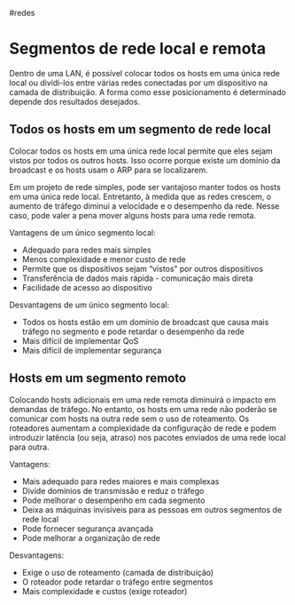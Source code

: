 #redes 
# Segmentos de rede local e remota

Dentro de uma LAN, é possível colocar todos os hosts em uma única rede local ou dividi-los entre várias redes conectadas por um dispositivo na camada de distribuição. A forma como esse posicionamento é determinado depende dos resultados desejados.

## Todos os hosts em um segmento de rede local

Colocar todos os hosts em uma única rede local permite que eles sejam vistos por todos os outros hosts. Isso ocorre porque existe um domínio da broadcast e os hosts usam o ARP para se localizarem.

Em um projeto de rede simples, pode ser vantajoso manter todos os hosts em uma única rede local. Entretanto, à medida que as redes crescem, o aumento de tráfego diminui a velocidade e o desempenho da rede. Nesse caso, pode valer a pena mover alguns hosts para uma rede remota.

Vantagens de um único segmento local:

- Adequado para redes mais simples
- Menos complexidade e menor custo de rede
- Permite que os dispositivos sejam “vistos” por outros dispositivos
- Transferência de dados mais rápida - comunicação mais direta
- Facilidade de acesso ao dispositivo

Desvantagens de um único segmento local:

- Todos os hosts estão em um domínio de broadcast que causa mais tráfego no segmento e pode retardar o desempenho da rede
- Mais difícil de implementar QoS
- Mais difícil de implementar segurança

## Hosts em um segmento remoto

Colocando hosts adicionais em uma rede remota diminuirá o impacto em demandas de tráfego. No entanto, os hosts em uma rede não poderão se comunicar com hosts na outra rede sem o uso de roteamento. Os roteadores aumentam a complexidade da configuração de rede e podem introduzir latência (ou seja, atraso) nos pacotes enviados de uma rede local para outra.

Vantagens:

- Mais adequado para redes maiores e mais complexas
- Divide domínios de transmissão e reduz o tráfego
- Pode melhorar o desempenho em cada segmento
- Deixa as máquinas invisíveis para as pessoas em outros segmentos de rede local
- Pode fornecer segurança avançada
- Pode melhorar a organização de rede

Desvantagens:

- Exige o uso de roteamento (camada de distribuição)
- O roteador pode retardar o tráfego entre segmentos
- Mais complexidade e custos (exige roteador)










